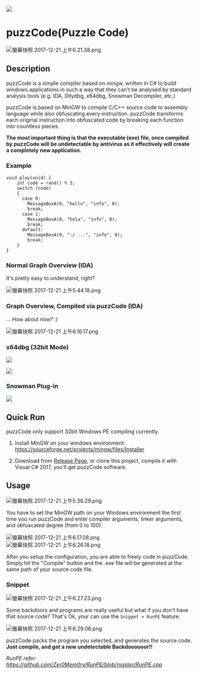 ![](resources/puzzle.png)

# puzzCode(Puzzle Code)

![螢幕快照 2017-12-21 上午6.21.38.png](resources/02666CA47DBF6E48FF90A7D53556B865.png)


## Description

puzzCode is a simple compiler based on mingw, written in C# to build windows applications in such a way that they can’t be analysed by standard analysis tools (e.g. IDA, Ollydbg, x64dbg, Snowman Decompiler, etc.)

puzzCode is based on MinGW to compile C/C++ source code to assembly language while also obfuscating every instruction. puzzCode transforms each original instruction into obfuscated code by breaking each function into countless pieces.

**The most important thing is that the executable (exe) file, once compiled by puzzCode will be undetectable by antivirus as it effectively will create a completely new application.**

### Example

```
void play(void) {
    int code = rand() % 3;
    switch (code)
    {
      case 0:
        MessageBoxA(0, "hello", "info", 0);
        break;
      case 1:
        MessageBoxA(0, "hola", "info", 0);
        break;
      default:
        MessageBoxA(0, ":/ ...", "info", 0);
        break;
    }
}   
```

### Normal Graph Overview (IDA)

It's pretty easy to understand, right?

![螢幕快照 2017-12-21 上午5.44.18.png](resources/F3D0B8CD285ECAD326C72873AA2D0146.png)


### Graph Overview, Compiled via puzzCode (IDA)

... How about now? :)

![螢幕快照 2017-12-21 上午6.16.17.png](resources/94BA0F1EF7491E9BE5F71BBE80881634.png)

### x64dbg (32bit Mode)

![](resources/snap2017-12-228.47.53.png)

![](resources/snap2017-12-228.49.07.png)

### Snowman Plug-in

![](resources/snap2017-12-228.49.36.png)

## Quick Run

puzzCode only support 32bit Windows PE compiling currently.

1. Install MinGW on your windows environment: https://sourceforge.net/projects/mingw/files/Installer

2. Download from [Release Page](https://github.com/aaaddress1/puzzCode/releases), or clone this project, compile it with Visual C# 2017, you'll get puzzCode software.

## Usage

![螢幕快照 2017-12-21 上午5.36.29.png](resources/454D56B8EF05426D6AE99B82B2F8A166.png)

You have to set the MinGW path on your Windows environment the first time you run puzzCode and enter compiler arguments, linker arguments, and obfuscated degree (from 0 to 100).

![螢幕快照 2017-12-21 上午6.17.08.png](resources/89EFD46DE61B09F2793982E124C535B4.png)
![螢幕快照 2017-12-21 上午6.26.18.png](resources/D6DD734B6E8B5323148B0F707C5053B8.png)

After you setup the configuration, you are able to freely code in puzzCode. Simply hit the "Compile" button and the .exe file will be generated at the same path of your source code file.

### Snippet
![螢幕快照 2017-12-21 上午6.27.23.png](resources/7468CD0110210F9087DEB8A3FE84F929.png)

Some backdoors and programs are really useful but what if you don't have that source code? That's Ok, your can use the `Snippet > RunPE` feature.

![螢幕快照 2017-12-21 上午6.29.06.png](resources/B123B443F08DF005A368FA6FD60B8EC9.png)

puzzCode packs the program you selected, and generates the source code. **Just compile, and get a new undetectable Backdoooooor!!**

*RunPE refer: https://github.com/Zer0Mem0ry/RunPE/blob/master/RunPE.cpp*

